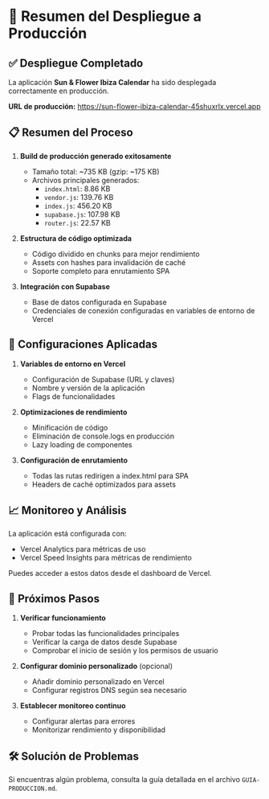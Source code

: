 # 🚀 Resumen del Despliegue a Producción

## ✅ Despliegue Completado

La aplicación **Sun & Flower Ibiza Calendar** ha sido desplegada correctamente en producción.

**URL de producción:** https://sun-flower-ibiza-calendar-45shuxrlx.vercel.app

## 📋 Resumen del Proceso

1. **Build de producción generado exitosamente**
   - Tamaño total: ~735 KB (gzip: ~175 KB)
   - Archivos principales generados:
     - `index.html`: 8.86 KB
     - `vendor.js`: 139.76 KB
     - `index.js`: 456.20 KB
     - `supabase.js`: 107.98 KB
     - `router.js`: 22.57 KB

2. **Estructura de código optimizada**
   - Código dividido en chunks para mejor rendimiento
   - Assets con hashes para invalidación de caché
   - Soporte completo para enrutamiento SPA

3. **Integración con Supabase**
   - Base de datos configurada en Supabase
   - Credenciales de conexión configuradas en variables de entorno de Vercel

## 🔧 Configuraciones Aplicadas

1. **Variables de entorno en Vercel**
   - Configuración de Supabase (URL y claves)
   - Nombre y versión de la aplicación
   - Flags de funcionalidades

2. **Optimizaciones de rendimiento**
   - Minificación de código
   - Eliminación de console.logs en producción
   - Lazy loading de componentes

3. **Configuración de enrutamiento**
   - Todas las rutas redirigen a index.html para SPA
   - Headers de caché optimizados para assets

## 📈 Monitoreo y Análisis

La aplicación está configurada con:
- Vercel Analytics para métricas de uso
- Vercel Speed Insights para métricas de rendimiento

Puedes acceder a estos datos desde el dashboard de Vercel.

## 🔄 Próximos Pasos

1. **Verificar funcionamiento**
   - Probar todas las funcionalidades principales
   - Verificar la carga de datos desde Supabase
   - Comprobar el inicio de sesión y los permisos de usuario

2. **Configurar dominio personalizado** (opcional)
   - Añadir dominio personalizado en Vercel
   - Configurar registros DNS según sea necesario

3. **Establecer monitoreo continuo**
   - Configurar alertas para errores
   - Monitorizar rendimiento y disponibilidad

## 🛠️ Solución de Problemas

Si encuentras algún problema, consulta la guía detallada en el archivo `GUIA-PRODUCCION.md`. 